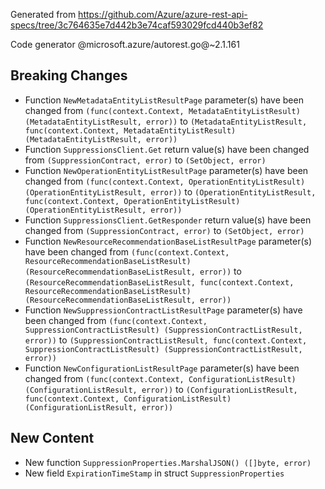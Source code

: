 Generated from https://github.com/Azure/azure-rest-api-specs/tree/3c764635e7d442b3e74caf593029fcd440b3ef82

Code generator @microsoft.azure/autorest.go@~2.1.161

## Breaking Changes

- Function `NewMetadataEntityListResultPage` parameter(s) have been changed from `(func(context.Context, MetadataEntityListResult) (MetadataEntityListResult, error))` to `(MetadataEntityListResult, func(context.Context, MetadataEntityListResult) (MetadataEntityListResult, error))`
- Function `SuppressionsClient.Get` return value(s) have been changed from `(SuppressionContract, error)` to `(SetObject, error)`
- Function `NewOperationEntityListResultPage` parameter(s) have been changed from `(func(context.Context, OperationEntityListResult) (OperationEntityListResult, error))` to `(OperationEntityListResult, func(context.Context, OperationEntityListResult) (OperationEntityListResult, error))`
- Function `SuppressionsClient.GetResponder` return value(s) have been changed from `(SuppressionContract, error)` to `(SetObject, error)`
- Function `NewResourceRecommendationBaseListResultPage` parameter(s) have been changed from `(func(context.Context, ResourceRecommendationBaseListResult) (ResourceRecommendationBaseListResult, error))` to `(ResourceRecommendationBaseListResult, func(context.Context, ResourceRecommendationBaseListResult) (ResourceRecommendationBaseListResult, error))`
- Function `NewSuppressionContractListResultPage` parameter(s) have been changed from `(func(context.Context, SuppressionContractListResult) (SuppressionContractListResult, error))` to `(SuppressionContractListResult, func(context.Context, SuppressionContractListResult) (SuppressionContractListResult, error))`
- Function `NewConfigurationListResultPage` parameter(s) have been changed from `(func(context.Context, ConfigurationListResult) (ConfigurationListResult, error))` to `(ConfigurationListResult, func(context.Context, ConfigurationListResult) (ConfigurationListResult, error))`

## New Content

- New function `SuppressionProperties.MarshalJSON() ([]byte, error)`
- New field `ExpirationTimeStamp` in struct `SuppressionProperties`
